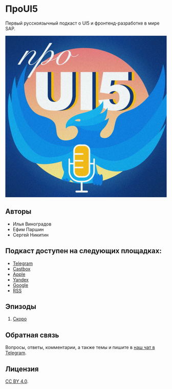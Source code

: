 # ПроUI5

Первый русскоязычный подкаст о UI5 и фронтенд-разработке в мире SAP.

![Project Logo](/logo.png)

## Авторы

 - Илья Виноградов
 - Ефим Паршин
 - Сергей Никитин


## Подкаст доступен на следующих площадках:

- [Telegram](https://t.me/ui5_js)
- [Castbox](http://bit.ly/proui5-castbox)
- [Apple](скоро)
- [Yandex](скоро)
- [Google](скоро)
- [RSS](скоро)

## Эпизоды

1. [Скоро](http://bit.ly/proui5-castbox)

## Обратная связь

Вопросы, ответы, комментарии, а также темы и пишите в [наш чат в Telegram](https://t.me/proui5).

## Лицензия

[CC BY 4.0](https://creativecommons.org/licenses/by/4.0/).
